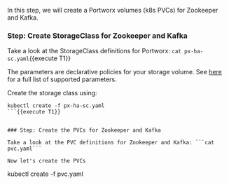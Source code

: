 In this step, we will create a Portworx volumes (k8s PVCs) for Zookeeper and Kafka.

### Step: Create StorageClass for Zookeeper and Kafka

Take a look at the StorageClass definitions for Portworx: ```cat px-ha-sc.yaml```{{execute T1}}

The parameters are declarative policies for your storage volume. See [here](https://docs.portworx.com/manage/volumes.html) for a full list of supported parameters.

Create the storage class using:
```
kubectl create -f px-ha-sc.yaml
```{{execute T1}}


### Step: Create the PVCs for Zookeeper and Kafka

Take a look at the PVC definitions for Zookeeper and Kafka: ```cat pvc.yaml```

Now let's create the PVCs
```
kubectl create -f pvc.yaml
```{{execute T1}}
